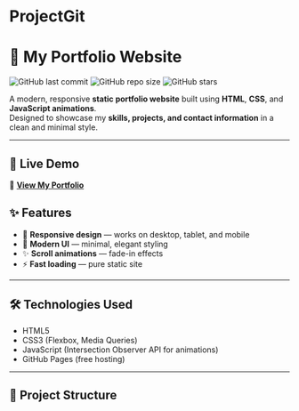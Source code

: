 # ProjectGit
# 🌟 My Portfolio Website

![GitHub last commit](https://img.shields.io/github/last-commit/YOUR-USERNAME/my-portfolio?color=brightgreen)
![GitHub repo size](https://img.shields.io/github/repo-size/YOUR-USERNAME/my-portfolio?color=blue)
![GitHub stars](https://img.shields.io/github/stars/YOUR-USERNAME/my-portfolio?style=social)

A modern, responsive **static portfolio website** built using **HTML**, **CSS**, and **JavaScript animations**.  
Designed to showcase my **skills, projects, and contact information** in a clean and minimal style.

---

## 🚀 Live Demo
🔗 **[View My Portfolio](https://mishra20059819.github.io/my-portfolio)**







## ✨ Features
- 📱 **Responsive design** — works on desktop, tablet, and mobile
- 🎨 **Modern UI** — minimal, elegant styling
- ✨ **Scroll animations** — fade-in effects
- ⚡ **Fast loading** — pure static site

---

## 🛠️ Technologies Used
- HTML5
- CSS3 (Flexbox, Media Queries)
- JavaScript (Intersection Observer API for animations)
- GitHub Pages (free hosting)

---

## 📂 Project Structure
